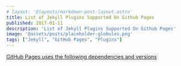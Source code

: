 ```yaml
---
# layout: '@layouts/markdown-post-layout.astro'
title: List of Jekyll Plugins Supported On Github Pages
published: 2017-01-11
description: 'List of Jekyll Plugins Supported On Github Pages'
image: '@assets/posts/placeholder-globules.png'
tags: ["Jekyll", "GitHub Pages", "Plugins"]
---
```


[GitHub Pages uses the following dependencies and versions](https://pages.github.com/versions/)
